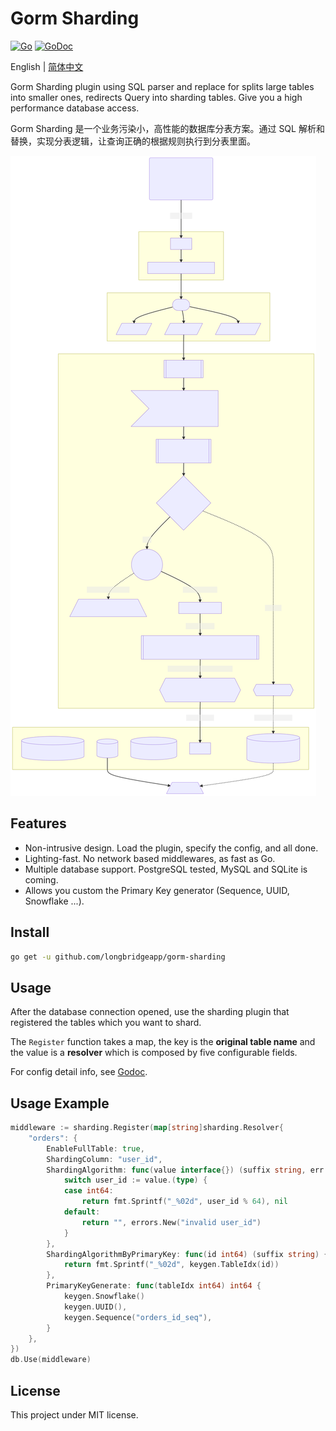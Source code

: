 # Gorm Sharding

[![Go](https://github.com/longbridgeapp/gorm-sharding/actions/workflows/go.yml/badge.svg)](https://github.com/longbridgeapp/gorm-sharding/actions/workflows/go.yml)
[![GoDoc](https://godoc.org/github.com/longbridgeapp/gorm-sharding?status.svg)](https://godoc.org/github.com/longbridgeapp/gorm-sharding)

English | [简体中文](./README.zh-CN.md)

Gorm Sharding plugin using SQL parser and replace for splits large tables into smaller ones, redirects Query into sharding tables. Give you a high performance database access.

Gorm Sharding 是一个业务污染小，高性能的数据库分表方案。通过 SQL 解析和替换，实现分表逻辑，让查询正确的根据规则执行到分表里面。

![Example](./docs/query.svg)

## Features

- Non-intrusive design. Load the plugin, specify the config, and all done.
- Lighting-fast. No network based middlewares, as fast as Go.
- Multiple database support. PostgreSQL tested, MySQL and SQLite is coming.
- Allows you custom the Primary Key generator (Sequence, UUID, Snowflake ...).

## Install

```bash
go get -u github.com/longbridgeapp/gorm-sharding
```

## Usage

After the database connection opened, use the sharding plugin that registered the tables which you want to shard.

The `Register` function takes a map, the key is the **original table name** and the value is a **resolver** which is composed by five configurable fields.

For config detail info, see [Godoc](https://pkg.go.dev/github.com/longbridge/gorm-sharding).

## Usage Example

```go
middleware := sharding.Register(map[string]sharding.Resolver{
	"orders": {
		EnableFullTable: true,
		ShardingColumn: "user_id",
		ShardingAlgorithm: func(value interface{}) (suffix string, err error) {
			switch user_id := value.(type) {
			case int64:
				return fmt.Sprintf("_%02d", user_id % 64), nil
			default:
				return "", errors.New("invalid user_id")
			}
		},
		ShardingAlgorithmByPrimaryKey: func(id int64) (suffix string) {
			return fmt.Sprintf("_%02d", keygen.TableIdx(id))
		},
		PrimaryKeyGenerate: func(tableIdx int64) int64 {
			keygen.Snowflake()
			keygen.UUID(),
			keygen.Sequence("orders_id_seq"),
		}
	},
})
db.Use(middleware)
```

## License

This project under MIT license.
